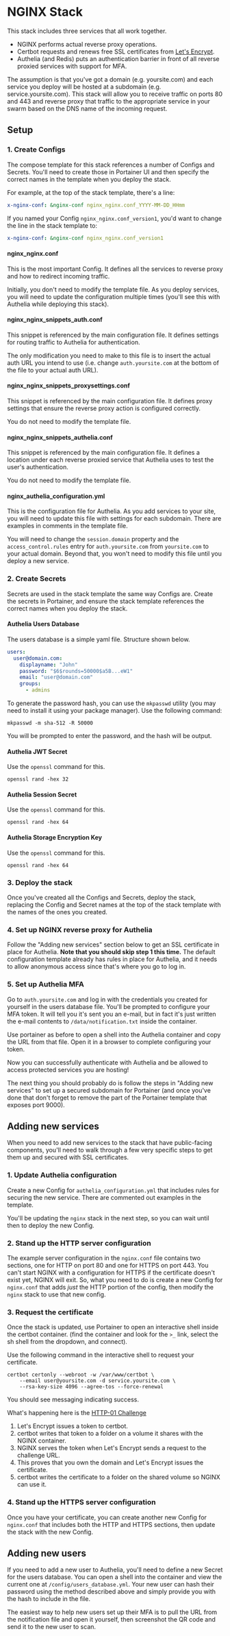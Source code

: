 # NGINX Stack

This stack includes three services that all work together.

- NGINX performs actual reverse proxy operations.
- Certbot requests and renews free SSL certificates from
  [Let's Encrypt](https://letsencrypt.org).
- Authelia (and Redis) puts an authentication barrier in front of all reverse
  proxied services with support for MFA.

The assumption is that you've got a domain (e.g. yoursite.com) and each service
you deploy will be hosted at a subdomain (e.g. service.yoursite.com). This stack
will allow you to receive traffic on ports 80 and 443 and reverse proxy that
traffic to the appropriate service in your swarm based on the DNS name of the
incoming request.

## Setup

### 1. Create Configs

The compose template for this stack references a number of Configs and Secrets.
You'll need to create those in Portainer UI and then specify the correct names
in the template when you deploy the stack.

For example, at the top of the stack template, there's a line:

```yaml
x-nginx-conf: &nginx-conf nginx_nginx.conf_YYYY-MM-DD_HHmm
```

If you named your Config `nginx_nginx.conf_version1`, you'd want to change the
line in the stack template to:

```yaml
x-nginx-conf: &nginx-conf nginx_nginx.conf_version1
```

#### nginx_nginx.conf

This is the most important Config. It defines all the services to reverse proxy
and how to redirect incoming traffic.

Initially, you don't need to modify the template file. As you deploy services,
you will need to update the configuration multiple times (you'll see this with
Authelia while deploying this stack).

#### nginx_nginx_snippets_auth.conf

This snippet is referenced by the main configuration file. It defines settings
for routing traffic to Authelia for authentication.

The only modification you need to make to this file is to insert the actual auth
URL you intend to use (i.e. change `auth.yoursite.com` at the bottom of the file
to your actual auth URL).

#### nginx_nginx_snippets_proxysettings.conf

This snippet is referenced by the main configuration file. It defines proxy
settings that ensure the reverse proxy action is configured correctly.

You do not need to modify the template file.

#### nginx_nginx_snippets_authelia.conf

This snippet is referenced by the main configuration file. It defines a location
under each reverse proxied service that Authelia uses to test the user's
authentication.

You do not need to modify the template file.

#### nginx_authelia_configuration.yml

This is the configuration file for Authelia. As you add services to your site,
you will need to update this file with settings for each subdomain. There are
examples in comments in the template file.

You will need to change the `session.domain` property and the
`access_control.rules` entry for `auth.yoursite.com` from `yoursite.com` to
your actual domain. Beyond that, you won't need to modify this file until you
deploy a new service.

### 2. Create Secrets

Secrets are used in the stack template the same way Configs are. Create the
secrets in Portainer, and ensure the stack template references the correct names
when you deploy the stack.

#### Authelia Users Database

The users database is a simple yaml file. Structure shown below.

```yaml
users:
  user@domain.com:
    displayname: "John"
    password: "$6$rounds=50000$a5B...eW1"
    email: "user@domain.com"
    groups:
      - admins
```

To generate the password hash, you can use the `mkpasswd` utility (you may need
to install it using your package manager). Use the following command:

```console
mkpasswd -m sha-512 -R 50000
```

You will be prompted to enter the password, and the hash will be output.

#### Authelia JWT Secret

Use the `openssl` command for this.

```console
openssl rand -hex 32
```

#### Authelia Session Secret

Use the `openssl` command for this.

```console
openssl rand -hex 64
```

#### Authelia Storage Encryption Key

Use the `openssl` command for this.

```console
openssl rand -hex 64
```

### 3. Deploy the stack

Once you've created all the Configs and Secrets, deploy the stack, replacing the
Config and Secret names at the top of the stack template with the names of the
ones you created.

### 4. Set up NGINX reverse proxy for Authelia

Follow the "Adding new services" section below to get an SSL certificate in
place for Authelia. **Note that you should skip step 1 this time.** The default
configuration template already has rules in place for Authelia, and it needs to
allow anonymous access since that's where you go to log in.

### 5. Set up Authelia MFA

Go to `auth.yoursite.com` and log in with the credentials you created for
yourself in the users database file. You'll be prompted to configure your MFA
token. It will tell you it's sent you an e-mail, but in fact it's just written
the e-mail contents to `/data/notification.txt` inside the container.

Use portainer as before to open a shell into the Authelia container and copy the
URL from that file. Open it in a browser to complete configuring your token.

Now you can successfully authenticate with Authelia and be allowed to access
protected services you are hosting!

The next thing you should probably do is follow the steps in "Adding new
services" to set up a secured subdomain for Portainer (and once you've done that
don't forget to remove the part of the Portainer template that exposes port
9000).

## Adding new services

When you need to add new services to the stack that have public-facing
components, you'll need to walk through a few very specific steps to get them
up and secured with SSL certificates.

### 1. Update Authelia configuration

Create a new Config for `authelia_configuration.yml` that includes rules for
securing the new service. There are commented out examples in the template.

You'll be updating the `nginx` stack in the next step, so you can wait until
then to deploy the new Config.

### 2. Stand up the HTTP server configuration

The example server configuration in the `nginx.conf` file contains two sections,
one for HTTP on port 80 and one for HTTPS on port 443. You can't start NGINX
with a configuration for HTTPS if the certificate doesn't exist yet, NGINX will
exit. So, what you need to do is create a new Config for `nginx.conf` that adds
_just_ the HTTP portion of the config, then modify the `nginx` stack to use that
new config.

### 3. Request the certificate

Once the stack is updated, use Portainer to open an interactive shell inside the
certbot container. (find the container and look for the `>_` link, select the sh
shell from the dropdown, and connect).

Use the following command in the interactive shell to request your certificate.

```console
certbot certonly --webroot -w /var/www/certbot \
    --email user@yoursite.com -d service.yoursite.com \
    --rsa-key-size 4096 --agree-tos --force-renewal
```

You should see messaging indicating success.

What's happening here is the [HTTP-01 Challenge](https://letsencrypt.org/docs/challenge-types/#http-01-challenge)

1. Let's Encrypt issues a token to certbot.
2. certbot writes that token to a folder on a volume it shares with the NGINX
   container.
3. NGINX serves the token when Let's Encrypt sends a request to the challenge
   URL.
4. This proves that you own the domain and Let's Encrypt issues the certificate.
5. certbot writes the certificate to a folder on the shared volume so NGINX can
   use it.

### 4. Stand up the HTTPS server configuration

Once you have your certificate, you can create another new Config for
`nginx.conf` that includes both the HTTP and HTTPS sections, then update the
stack with the new Config.

## Adding new users

If you need to add a new user to Authelia, you'll need to define a new Secret
for the users database. You can open a shell into the container and view the
current one at `/config/users_database.yml`. Your new user can hash their
password using the method described above and simply provide you with the hash
to include in the file.

The easiest way to help new users set up their MFA is to pull the URL from the
notification file and open it yourself, then screenshot the QR code and send it
to the new user to scan.
